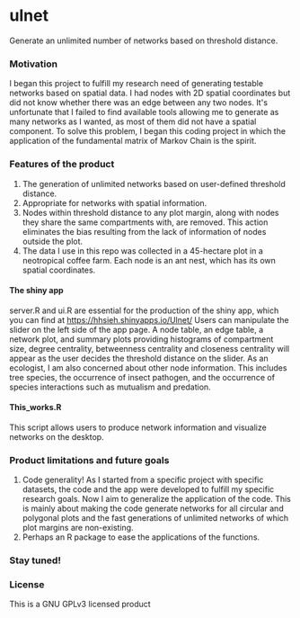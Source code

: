 # ulnet
Generate an unlimited number of networks based on threshold distance.

### Motivation
I began this project to fulfill my research need of generating testable networks based on spatial data. I had nodes with 2D spatial coordinates but did not know whether there was an edge between any two nodes. It's unfortunate that I failed to find available tools allowing me to generate as many networks as I wanted, as most of them did not have a spatial component.  To solve this problem, I began this coding project in which the application of the fundamental matrix of Markov Chain is the spirit.   

### Features of the product
1. The generation of unlimited networks based on user-defined threshold distance.
2. Appropriate for networks with spatial information. 
3. Nodes within threshold distance to any plot margin, along with nodes they share the same compartments with, are removed. This action eliminates the bias resulting from the lack of information of nodes outside the plot.
4. The data I use in this repo was collected in a 45-hectare plot in a neotropical coffee farm. Each node is an ant nest, which has its own spatial coordinates. 

#### The shiny app
server.R and ui.R are essential for the production of the shiny app, which you can find at https://hhsieh.shinyapps.io/Ulnet/
Users can manipulate the slider on the left side of the app page. A node table, an edge table, a network plot, and summary plots providing histograms of compartment size, degree centrality, betweenness centrality and closeness centrality will appear as the user decides the threshold distance on the slider. As an ecologist, I am also concerned about other node information. This includes tree species, the occurrence of insect pathogen, and the occurrence of species interactions such as mutualism and predation. 


#### This_works.R
This script allows users to produce network information and visualize networks on the desktop. 

### Product limitations and future goals
1. Code generality! As I started from a specific project with specific datasets, the code and the app were developed to fulfill my specific research goals. Now I aim to generalize the application of the code. This is mainly about making the code generate networks for all circular and polygonal plots and the fast generations of unlimited networks of which plot margins are non-existing.
2. Perhaps an R package to ease the applications of the functions. 

### Stay tuned!

### License 
This is a GNU GPLv3 licensed product


